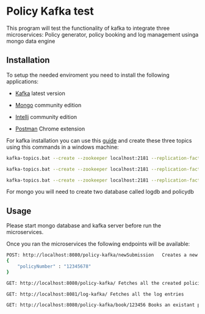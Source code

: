 # Policy Kafka test

This program will test the functionality of kafka to integrate three microservices: Policy generator, policy booking and log management usinga mongo data engine

## Installation

To setup the needed enviroment you need to install the following applications:
 * [Kafka](https://kafka.apache.org/downloads) latest version
 * [Mongo](https://www.mongodb.com/try/download/community) community edition
 * [Intellj](https://www.jetbrains.com/es-es/idea/) community edition

* [Postman](https://chrome.google.com/webstore/detail/postman/fhbjgbiflinjbdggehcddcbncdddomop?hl=es) Chrome extension

For kafka installation you can use this [guide](https://dzone.com/articles/running-apache-kafka-on-windows-os) and create these three topics using this commands in a windows machine: 

```bash
kafka-topics.bat --create --zookeeper localhost:2181 --replication-factor 1 --partitions 100 --topic logTopic

kafka-topics.bat --create --zookeeper localhost:2181 --replication-factor 1 --partitions 100 --topic bookCallbackTopic

kafka-topics.bat --create --zookeeper localhost:2181 --replication-factor 1 --partitions 100 --topic bookedTopic

```

For mongo you will need to create two database called  logdb and policydb

## Usage

Please start mongo database and kafka server before run the microservices. 

Once you ran the microservices the following endpoints will be available:


```bash
POST: http://localhost:8080/policy-kafka/newSubmission   Creates a new policy
{
	"policyNumber" : "12345678"
}

GET: http://localhost:8080/policy-kafka/ Fetches all the created policies

GET: http://localhost:8081/log-kafka/ Fetches all the log entries

GET: http://localhost:8080/policy-kafka/book/123456 Books an existant policy 

```